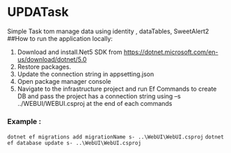 # UPDATask
 Simple Task tom manage data using identity , dataTables, SweetAlert2
##How to run the application locally:
1.	Download and install.Net5 SDK from  https://dotnet.microsoft.com/en-us/download/dotnet/5.0
2.	Restore packages.
3.	Update the connection string in appsetting.json 
4.	Open package manager console 
5.	Navigate to the infrastructure project and run Ef Commands to create DB and pass the project has a connection string using –s ../WEBUI/WEBUI.csproj at the end of each commands 
### Example :
`dotnet ef migrations add migrationName s- ..\WebUI\WebUI.csproj` 
`dotnet ef database update s- ..\WebUI\WebUI.csproj`
